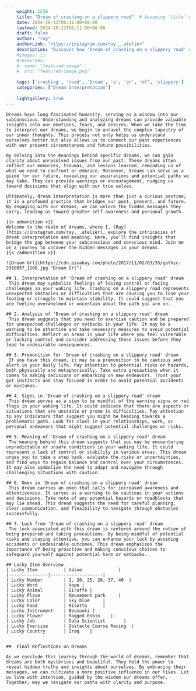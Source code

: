 ```yaml
---
    weight: 1236
    title: "Dream of crashing on a slippery road"  # Assuming 'title' column exists
    date: 2024-10-13T06:11:00+08:00
    lastmod: 2024-10-13T06:11:00+08:00
    draft: false
    author: "ray"
    authorLink: "https://instagram.com/ray._.atelier"
    description: "Discover how 'Dream of crashing on a slippery road' can interpret your future and uncover its significant meanings in your life."
    #images: []
    #resources:
    #- name: "featured-image"
    #  src: "featured-image.png"
    
    tags: ['crashing', 'road', 'Dream', 'a', 'on', 'of', 'slippery']
    categories: ["Dream Interpretation"]
    
    lightgallery: true
---
```

    
    Dreams have long fascinated humanity, serving as a window into our subconscious. Understanding and analyzing dreams can provide valuable insights into our emotions, fears, and desires. When we take the time to interpret our dreams, we begin to unravel the complex tapestry of our inner thoughts. This process not only helps us understand ourselves better but also allows us to connect our past experiences with our present circumstances and future possibilities.
    
    By delving into the meanings behind specific dreams, we can gain clarity about unresolved issues from our past. These dreams often reflect our memories, traumas, and lessons learned, reminding us of what we need to confront or embrace. Moreover, dreams can serve as a guide for our future, revealing our aspirations and potential paths we may take. They can provide warnings or encouragement, nudging us toward decisions that align with our true selves.
    
    Ultimately, dream interpretation is more than just a curious pastime; it is a profound practice that bridges our past, present, and future. By engaging with our dreams, we can unlock the hidden messages they carry, leading us toward greater self-awareness and personal growth.
    
    {{< admonition >}}
    Welcome to the realm of dreams, where I, [Ray](https://instagram.com/ray._.atelier), explore the intricacies of dream interpretation and meaning. Here, you’ll find insights that bridge the gap between your subconscious and conscious mind. Join me on a journey to uncover the hidden messages in your dreams.
    {{< /admonition >}}
    
    ![Dream Grl](https://cdn.pixabay.com/photo/2017/11/02/03/35/gothic-2910057_1280.jpg "Dream Grl")
    
    ## 1. Interpretation of 'Dream of crashing on a slippery road' dream
     This dream may symbolize feelings of losing control or facing challenges in your waking life. Crashing on a slippery road represents unexpected obstacles or difficulties that are causing you to lose your footing or struggle to maintain stability. It could suggest that you are feeling overwhelmed or uncertain about the path you are on. 
    
    ## 2. Analysis of 'Dream of crashing on a slippery road' dream
     This dream suggests that you need to exercise caution and be prepared for unexpected challenges or setbacks in your life. It may be a warning to be attentive and take necessary measures to avoid potential difficulties. Reflect on areas in your life where you feel vulnerable or lacking control and consider addressing those issues before they lead to undesirable consequences.
    
    ## 3. Premonition for 'Dream of crashing on a slippery road' dream
     If you have this dream, it may be a premonition to be cautious and alert in your daily life. Pay attention to potential risks or hazards, both physically and metaphorically. Take extra precautions when it comes to making decisions or embarking on new endeavors. Trust your gut instincts and stay focused in order to avoid potential accidents or mistakes.
    
    ## 4. Signs in 'Dream of crashing on a slippery road' dream
     This dream serves as a sign to be mindful of the warning signs or red flags in your waking life. It could indicate that there are aspects or situations that are unstable or prone to difficulties. Pay attention to any indicators that suggest you might be heading towards a problematic path. Look for clues in your relationships, work, or personal endeavors that might suggest potential challenges or risks.
    
    ## 5. Meaning of 'Dream of crashing on a slippery road' dream
     The meaning behind this dream suggests that you may be encountering unpredictable or unsafe conditions in your waking life. It could represent a lack of control or stability in various areas. This dream urges you to take a step back, evaluate the risks or uncertainties, and find ways to regain balance and control over your circumstances. It may also symbolize the need to adapt and navigate through challenging situations with caution.
    
    ## 6. Omen in 'Dream of crashing on a slippery road' dream
     This dream carries an omen that calls for increased awareness and attentiveness. It serves as a warning to be cautious in your actions and decisions. Take note of any potential hazards or roadblocks that may lie ahead. This dream suggests the need for careful planning, clear communication, and flexibility to navigate through obstacles successfully.
    
    ## 7. Luck from 'Dream of crashing on a slippery road' dream
     The luck associated with this dream is centered around the notion of being prepared and taking precautions. By being mindful of potential risks and staying attentive, you can enhance your luck by avoiding accidents or undesirable outcomes. This dream emphasizes the importance of being proactive and making conscious choices to safeguard yourself against potential harm or setbacks.
    
    ## Lucky Item Overview
    | Lucky Item          | Value              |
    |---------------|--------------------|
    | Lucky Number        | 1, 20, 25, 26, 37, 40  |
    | Lucky Word          | Hope |
    | Lucky Animal        | Giraffe |
    | Lucky Place         | Amusement park     |
    | Lucky Color         | Sky blue     |
    | Lucky Food          | Risotto      |
    | Lucky Instrument    | Bouzouki |
    | Lucky Flower        | Ragged Robin    |
    | Lucky Job           | Data Scientist       |
    | Lucky Exercise      | Obstacle Course Racing  |
    | Lucky Country       | Iraq    |
    
    
    ##  Final Reflections on Dreams
    
    As we conclude this journey through the world of dreams, remember that dreams are both mysterious and beautiful. They hold the power to reveal hidden truths and insights about ourselves. By embracing their messages, we can cultivate a more positive influence in our lives. Let us live with intention, guided by the wisdom our dreams offer. Together, may we navigate our paths with clarity and purpose.
    